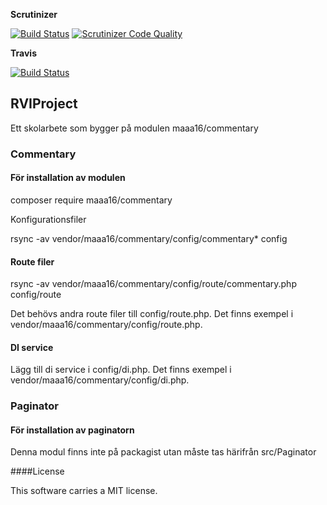 
**Scrutinizer**

[![Build Status](https://scrutinizer-ci.com/g/bredsjomagnus/RVIProject/badges/build.png?b=master)](https://scrutinizer-ci.com/g/bredsjomagnus/RVIProject/build-status/master)
[![Scrutinizer Code Quality](https://scrutinizer-ci.com/g/bredsjomagnus/RVIProject/badges/quality-score.png?b=master)](https://scrutinizer-ci.com/g/bredsjomagnus/RVIProject/?branch=master)
<!-- [![Code Coverage](https://scrutinizer-ci.com/g/bredsjomagnus/RVIProject/badges/coverage.png?b=master)](https://scrutinizer-ci.com/g/bredsjomagnus/RVIProject/?branch=master) -->

**Travis**

[![Build Status](https://travis-ci.org/bredsjomagnus/RVIProject.svg?branch=master)](https://travis-ci.org/bredsjomagnus/RVIProject)

RVIProject
-------------

Ett skolarbete som bygger på modulen maaa16/commentary

### Commentary
#### För installation av modulen

composer require maaa16/commentary

Konfigurationsfiler

rsync -av vendor/maaa16/commentary/config/commentary* config

#### Route filer

rsync -av vendor/maaa16/commentary/config/route/commentary.php config/route

Det behövs andra route filer till config/route.php. Det finns exempel i vendor/maaa16/commentary/config/route.php.

#### DI service

Lägg till di service i config/di.php. Det finns exempel i vendor/maaa16/commentary/config/di.php.

### Paginator
#### För installation av paginatorn
Denna modul finns inte på packagist utan måste tas härifrån src/Paginator

####License

This software carries a MIT license.
